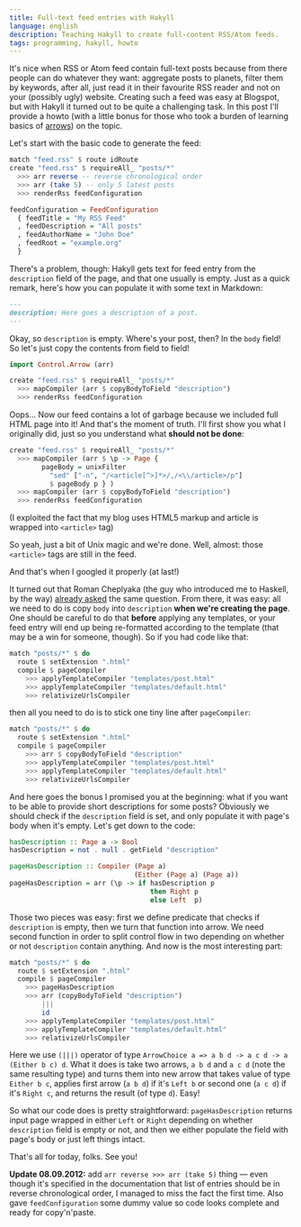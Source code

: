 ```yaml
---
title: Full-text feed entries with Hakyll
language: english
description: Teaching Hakyll to create full-content RSS/Atom feeds.
tags: programming, hakyll, howto
---
```


It's nice when RSS or Atom feed contain full-text posts because from there
people can do whatever they want: aggregate posts to planets, filter them by
keywords, after all, just read it in their favourite RSS reader and not on your
(possibly ugly) website. Creating such a feed was easy at Blogspot, but with
Hakyll it turned out to be quite a challenging task. In this post I'll provide
a howto (with a little bonus for those who took a burden of learning basics of
[arrows][arrows]) on the topic.

Let's start with the basic code to generate the feed:

```Haskell
match "feed.rss" $ route idRoute
create "feed.rss" $ requireAll_ "posts/*"
  >>> arr reverse -- reverse chronological order
  >>> arr (take 5) -- only 5 latest posts
  >>> renderRss feedConfiguration

feedConfiguration = FeedConfiguration
  { feedTitle = "My RSS Feed"
  , feedDescription = "All posts"
  , feedAuthorName = "John Doe"
  , feedRoot = "example.org"
  }

```

There's a problem, though: Hakyll gets text for feed entry from the
`description` field of the page, and that one usually is empty. Just as a quick
remark, here's how you can populate it with some text in Markdown:

```Markdown
---
description: Here goes a description of a post.
---
```

Okay, so `description` is empty. Where's your post, then? In the `body` field!
So let's just copy the contents from field to field!

```Haskell
import Control.Arrow (arr)

create "feed.rss" $ requireAll_ "posts/*"
  >>> mapCompiler (arr $ copyBodyToField "description")
  >>> renderRss feedConfiguration
```

Oops… Now our feed contains a lot of garbage because we included full HTML page
into it! And that's the moment of truth. I'll first show you what I originally
did, just so you understand what **should not be done**:

```Haskell
create "feed.rss" $ requireAll_ "posts/*"
  >>> mapCompiler (arr $ \p -> Page {
        pageBody = unixFilter
          "sed" ["-n", "/<article[^>]*>/,/<\\/article>/p"]
          $ pageBody p } )
  >>> mapCompiler (arr $ copyBodyToField "description")
  >>> renderRss feedConfiguration
```

(I exploited the fact that my blog uses HTML5 markup and article is wrapped
into `<article>` tag)

So yeah, just a bit of Unix magic and we're done. Well, almost: those
`<article>` tags are still in the feed.

And that's when I googled it properly (at last!)

It turned out that Roman Cheplyaka (the guy who introduced me to Haskell, by
the way) [already asked][groups] the same question. From there, it was easy:
all we need to do is copy `body` into `description` **when we're creating the
page**. One should be careful to do that **before** applying any templates, or
your feed entry will end up being re-formatted according to the template (that
may be a win for someone, though). So if you had code like that:

```Haskell
match "posts/*" $ do
  route $ setExtension ".html"
  compile $ pageCompiler
    >>> applyTemplateCompiler "templates/post.html"
    >>> applyTemplateCompiler "templates/default.html"
    >>> relativizeUrlsCompiler
```

then all you need to do is to stick one tiny line after `pageCompiler`:

```Haskell
match "posts/*" $ do
  route $ setExtension ".html"
  compile $ pageCompiler
    >>> arr $ copyBodyToField "description"
    >>> applyTemplateCompiler "templates/post.html"
    >>> applyTemplateCompiler "templates/default.html"
    >>> relativizeUrlsCompiler
```

And here goes the bonus I promised you at the beginning: what if you want to be
able to provide short descriptions for some posts?  Obviously we should check
if the `description` field is set, and only populate it with page's body when
it's empty. Let's get down to the code:

```Haskell
hasDescription :: Page a -> Bool
hasDescription = not . null . getField "description"

pageHasDescription :: Compiler (Page a)
                               (Either (Page a) (Page a))
pageHasDescription = arr (\p -> if hasDescription p
                                   then Right p
                                   else Left  p)
```

Those two pieces was easy: first we define predicate that checks if
`description` is empty, then we turn that function into arrow. We need second
function in order to split control flow in two depending on whether or not
`description` contain anything. And now is the most interesting part:

```Haskell
match "posts/*" $ do
  route $ setExtension ".html"
  compile $ pageCompiler
    >>> pageHasDescription
    >>> arr (copyBodyToField "description")
        |||
        id
    >>> applyTemplateCompiler "templates/post.html"
    >>> applyTemplateCompiler "templates/default.html"
    >>> relativizeUrlsCompiler

```

Here we use `(|||)` operator of type `ArrowChoice a => a b d -> a c d -> a
(Either b c) d`. What it does is take two arrows, `a b d` and `a c d` (note the
same resulting type) and turns them into new arrow that takes value of type
`Either b c`, applies first arrow (`a b d`) if it's `Left b` or second one (`a
c d`) if it's `Right c`, and returns the result (of type `d`). Easy!

So what our code does is pretty straightforward: `pageHasDescription` returns
input page wrapped in either `Left` or `Right` depending on whether
`description` field is empty or not, and then we either populate the field with
page's body or just left things intact.

That's all for today, folks. See you!

**Update 08.09.2012:** add `arr reverse >>> arr (take 5)` thing — even though
it's specified in the documentation that list of entries should be in reverse
chronological order, I managed to miss the fact the first time. Also gave
`feedConfiguration` some dummy value so code looks complete and ready for
copy'n'paste.

[groups]: https://groups.google.com/forum/?fromgroups#!topic/hakyll/KmGmD2CtVSw "Including full text into feed"
[arrows]: https://en.wikibooks.org/wiki/Haskell/Understanding_arrows "Understanding arrows"
